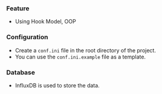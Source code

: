 ### Feature
- Using Hook Model, OOP

### Configuration

-	Create a `conf.ini` file in the root directory of the project.
-	You can use the `conf.ini.example` file as a template.

### Database

-	InfluxDB is used to store the data.
